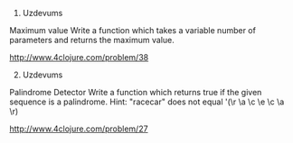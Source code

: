 1. Uzdevums

Maximum value
Write a function which takes a variable number of parameters and returns the maximum value.

http://www.4clojure.com/problem/38

2. Uzdevums 

Palindrome Detector
Write a function which returns true if the given sequence is a palindrome.
Hint: "racecar" does not equal '(\r \a \c \e \c \a \r)

http://www.4clojure.com/problem/27
